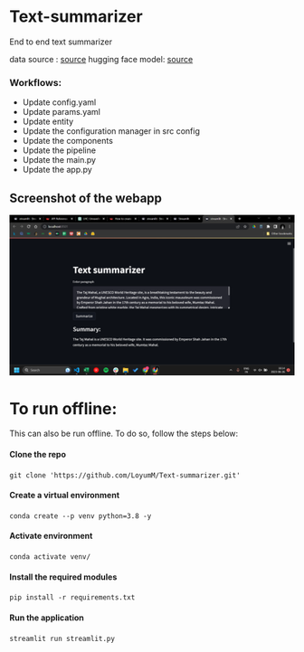 # Text-summarizer
End to end text summarizer

data source : [source](https://huggingface.co/datasets/samsum)
hugging face model: [source](https://huggingface.co/google/pegasus-cnn_dailymail)

### Workflows:
- Update config.yaml
- Update params.yaml
- Update entity
- Update the configuration manager in src config
- Update the components
- Update the pipeline
- Update the main.py
- Update the app.py


## Screenshot of the webapp
![Home](./screenshots/UI.png)

# To run offline:
This can also be run offline. To do so, follow the steps below:

#### Clone the repo

`git clone 'https://github.com/LoyumM/Text-summarizer.git'`

#### Create a virtual environment

`conda create --p venv python=3.8 -y`

#### Activate environment

`conda activate venv/`

#### Install the required modules

`pip install -r requirements.txt`

#### Run the application

`streamlit run streamlit.py`
